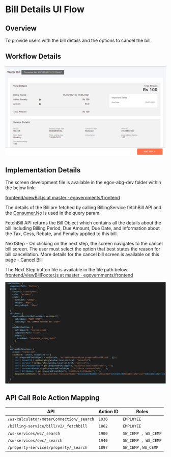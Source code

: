 # Bill Details UI Flow

## **Overview**

To provide users with the bill details and the options to cancel the bill.

## Workflow Details

![](<../../../../../.gitbook/assets/image (255).png>)

## **Implementation Details**

The screen development file is available in the egov-abg-dev folder within the below link:

[<img src="https://github.com/fluidicon.png" alt="" data-size="line">frontend/viewBill.js at master · egovernments/frontend](https://github.com/egovernments/frontend/blob/master/web/rainmaker/dev-packages/egov-abg-dev/src/ui-config/screens/specs/bills/viewBill.js)

The details of the Bill are fetched by calling BillingService fetchBill API and the [Consumer.No](http://consumer.no/) is used in the query param.

FetchBill API returns the Bill Object which contains all the details about the bill including Billing Period, Due Amount, Due Date, and information about the Tax, Cess, Rebate, and Penalty applied to this bill.

NextStep - On clicking on the next step, the screen navigates to the cancel bill screen. The user must select the option that best states the reason for bill cancellation. More details for the cancel bill screen is available on this page -[ Cancel Bill](cancel-bill-ui-flow.md)

The Next Step button file is available in the file path below: [<img src="https://github.com/fluidicon.png" alt="" data-size="line">frontend/viewBillFooter.js at master · egovernments/frontend](https://github.com/egovernments/frontend/blob/master/web/rainmaker/dev-packages/egov-abg-dev/src/ui-config/screens/specs/bills/viewBillResource/viewBillFooter.js)

![](<../../../../../.gitbook/assets/image (239) (5).png>)

## **API Call Role Action Mapping**

| API                                      | Action ID | Roles                 |
| ---------------------------------------- | --------- | --------------------- |
| `/ws-calculator/meterConnection/_search` | `1936`    | `EMPLOYEE`            |
| `/billing-service/bill/v2/_fetchbill`    | `1862`    | `EMPLOYEE`            |
| `/ws-services/wc/_search`                | `1900`    | `SW_CEMP , WS_CEMP`   |
| `/sw-services/swc/_search`               | `1940`    | `SW_CEMP , WS_CEMP`   |
| `/property-services/property/_search`    | `1897`    | `SW_CEMP` , `WS_CEMP` |
